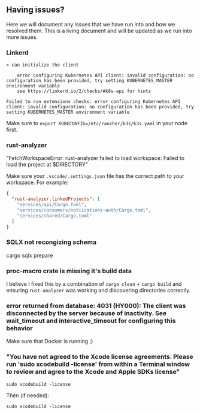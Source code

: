 ## Having issues?

Here we will document any issues that we have run into and how we resolved them. This is a living document and will be updated as we run into more issues.

### Linkerd

```console
× can initialize the client

    error configuring Kubernetes API client: invalid configuration: no configuration has been provided, try setting KUBERNETES_MASTER environment variable
    see https://linkerd.io/2/checks/#k8s-api for hints

Failed to run extensions checks: error configuring Kubernetes API client: invalid configuration: no configuration has been provided, try setting KUBERNETES_MASTER environment variable
```

Make sure to `export KUBECONFIG=/etc/rancher/k3s/k3s.yaml` in your node first.

### rust-analyzer

"FetchWorkspaceError: rust-analyzer failed to load workspace: Failed to load the project at $DIRECTORY"

Make sure your `.vscode/.settings.json` file has the correct path to your workspace. For example:

```json
{
  "rust-analyzer.linkedProjects": [
    "services/api/Cargo.toml",
    "services/consumers/notiications-auth/Cargo.toml",
    "services/shared/Cargo.toml"
  ]
}
```

### SQLX not recongizing schema

cargo sqlx prepare

### proc-macro crate is missing it's build data

I believe I fixed this by a combination of `cargo clean` + `cargo build` and ensuring `rust-analyzer` was working and discovering directories correctly.

### error returned from database: 4031 (HY000): The client was disconnected by the server because of inactivity. See wait_timeout and interactive_timeout for configuring this behavior

Make sure that Docker is running ;)

### "You have not agreed to the Xcode license agreements. Please run 'sudo xcodebuild -license' from within a Terminal window to review and agree to the Xcode and Apple SDKs license"

```
sudo xcodebuild -license
```

Then (if needed):

```
sudo xcodebuild -license
```

